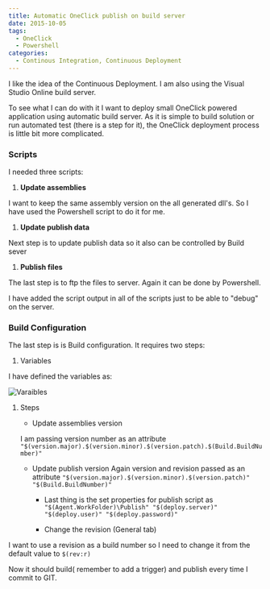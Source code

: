 ```yaml
---
title: Automatic OneClick publish on build server
date: 2015-10-05
tags:
  - OneClick
  - Powershell
categories:
  - Continous Integration, Continuous Deployment
---
```


I like the idea of the Continuous Deployment. I am also using the Visual Studio Online build server. 

To see what I can do with it I want to deploy small OneClick powered application using automatic build server. As it is simple to build solution or run automated test (there is a step for it), the OneClick deployment process is little bit more complicated.

### Scripts

I needed three scripts:

1.  **Update  assemblies**

I want to keep the same assembly version on the all generated dll's. So I have used the Powershell script to do it for me.  

<script src="https://gist.github.com/SzymonSasin/f37790bf9aeee0b882ff.js"></script>

1.  **Update publish data**

Next step is to update publish data so it also can be controlled by Build sever  

<script src="https://gist.github.com/SzymonSasin/760ee56ef5a08bda2695.js"></script>

1.  **Publish files**

The last step is to ftp the files to server. Again it can be done by Powershell.  

<script src="https://gist.github.com/SzymonSasin/911f007714d7fb06766e.js"></script>

I have added the script output in all of the scripts just to be able to "debug" on the server.

### Build Configuration

The last step is is Build configuration. It requires two steps:

1.  Variables

I have defined the variables as: 

![Varaibles](images/2015/10/varaibles.PNG)

1.  Steps

    *   Update assemblies version

    I am passing version number as an attribute `"$(version.major).$(version.minor).$(version.patch).$(Build.BuildNumber)"`

    *   Update publish version
Again version and revision passed as an attribute `"$(version.major).$(version.minor).$(version.patch)" "$(Build.BuildNumber)"`

        *   Last thing is the set properties for publish script as `"$(Agent.WorkFolder)\Publish" "$(deploy.server)" "$(deploy.user)" "$(deploy.password)"`

        *   Change the revision (General tab)

I want to use a revision as a build number so I need to change it from the default value to `$(rev:r)`

Now it should build( remember to add a trigger) and publish every time I commit to GIT.
